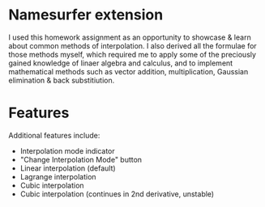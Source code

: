 # Namesurfer extension

I used this homework assignment as an opportunity to showcase & learn about common methods of interpolation. I also derived all the formulae for those methods myself, which required me to apply some of the preciously gained knowledge of linaer algebra and calculus, and to implement mathematical methods such as vector addition, multiplication, Gaussian elimination & back substitiution.

# Features

Additional features include:

* Interpolation mode indicator
* "Change Interpolation Mode" button
* Linear interpolation (default)
* Lagrange interpolation
* Cubic interpolation
* Cubic interpolation (continues in 2nd derivative, unstable)
